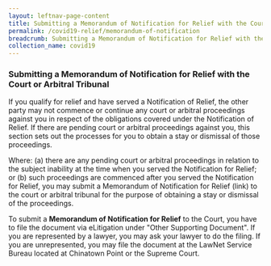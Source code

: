 ```yaml
---
layout: leftnav-page-content
title: Submitting a Memorandum of Notification for Relief with the Court or Arbitral Tribunal
permalink: /covid19-relief/memorandum-of-notification
breadcrumb: Submitting a Memorandum of Notification for Relief with the Court or Arbitral Tribunal
collection_name: covid19
---
```

### Submitting a Memorandum of Notification for Relief with the Court or Arbitral Tribunal ###

If you qualify for relief and have served a Notification of Relief, the other party may not commence or continue any court or arbitral proceedings against you in respect of the obligations covered under the Notification of Relief. If there are pending court or arbitral proceedings against you, this section sets out the processes for you to obtain a stay or dismissal of those proceedings. 

Where:
(a) there are any pending court or arbitral proceedings in relation to the subject inability at the time when you served the Notification for Relief; or
(b) such proceedings are commenced after you served the Notification for Relief,
you may submit a Memorandum of Notification for Relief (link) to the court or arbitral tribunal for the purpose of obtaining a stay or dismissal of the proceedings.
 
To submit a <b>Memorandum of Notification for Relief</b> to the Court, you have to file the document via eLitigation under "Other Supporting Document". If you are represented by a lawyer, you may ask your lawyer to do the filing. If you are unrepresented, you may file the document at the LawNet Service Bureau located at Chinatown Point or the Supreme Court.

 
<!--
You may find out more information on the submission of a Memorandum of Notification for Relief to the Court at the following websites:
For proceedings before the High Court: link.
For proceedings before the District Court: link.
For proceedings before the Magistrates Court: link.
-->
 
